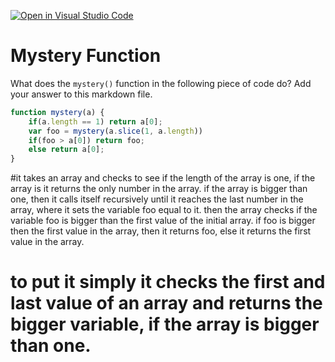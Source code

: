 [![Open in Visual Studio Code](https://classroom.github.com/assets/open-in-vscode-718a45dd9cf7e7f842a935f5ebbe5719a5e09af4491e668f4dbf3b35d5cca122.svg)](https://classroom.github.com/online_ide?assignment_repo_id=11951599&assignment_repo_type=AssignmentRepo)
# Mystery Function

What does the `mystery()` function in the following piece of code do? Add your
answer to this markdown file.

```javascript
function mystery(a) {
    if(a.length == 1) return a[0];
    var foo = mystery(a.slice(1, a.length))
    if(foo > a[0]) return foo;
    else return a[0];
}
```
#it takes an array and checks to see if the length of the array is one, if the array is it returns the only number in the array.
if the array is bigger than one, then it calls itself recursively until it reaches the last number in the array, where it sets the variable foo equal to it. then the array checks if the variable foo is bigger than the first value of the initial array. if foo is bigger then the first value in the array, then it returns foo, else it returns the first value in the array.

# to put it simply it checks the first and last value of an array and returns the bigger variable, if the array is bigger than one.